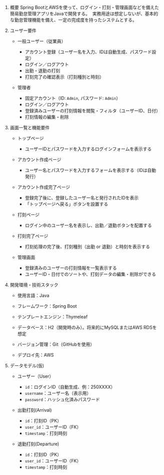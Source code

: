 1. 概要
Spring BootとAWSを使って、ログイン・打刻・管理画面などを備えた簡易勤怠管理アプリをJavaで開発する。  
実務用途は想定しないが、基本的な勤怠管理機能を備え、一定の完成度を持ったシステムとする。

2. ユーザー要件
    - 一般ユーザー（従業員）
        - アカウント登録（ユーザー名を入力、IDは自動生成、パスワード設定）
        - ログイン／ログアウト
        - 出勤・退勤の打刻
        - 打刻完了の確認表示（打刻種別と時刻）

    - 管理者
        - 固定アカウント（ID: `Admin`, パスワード: `Admin`）
        - ログイン／ログアウト
        - 登録済みユーザーの打刻情報を閲覧・フィルタ（ユーザーID、日付）
        - 打刻情報の編集・削除


3. 画面一覧と機能要件
    - トップページ
        - ユーザーIDとパスワードを入力するログインフォームを表示する

    - アカウント作成ページ
        - ユーザー名とパスワードを入力するフォームを表示する（IDは自動発行）

    - アカウント作成完了ページ
        - 登録完了後に、登録したユーザー名と発行されたIDを表示
        - 「トップページへ戻る」ボタンを設置する
    
    - 打刻ページ
        - ログイン中のユーザー名を表示し、出勤／退勤ボタンを配置する

    - 打刻完了ページ
        - 打刻処理の完了後、打刻種別（出勤 or 退勤）と時刻を表示する

    - 管理画面
        - 登録済みのユーザーの打刻情報を一覧表示する
        - ユーザーID・日付でのソートや、打刻データの編集・削除ができる


4. 開発環境・技術スタック
    - 使用言語：Java

    - フレームワーク：Spring Boot

    - テンプレートエンジン：Thymeleaf

    - データベース：H2（開発時のみ）。将来的にMySQLまたはAWS RDSを想定

    - バージョン管理：Git（GitHubを使用）

    - デプロイ先：AWS


5. データモデル(仮)
    - ユーザー（User）
        - `id`：ログインID（自動生成、例：250XXXX）
        - `username`：ユーザー名（表示用）
        - `password`：ハッシュ化済みパスワード

    - 出勤打刻(Arrival)
        - `id`：打刻ID（PK）
        - `user_id`：ユーザーID（FK）
        - `timestamp`：打刻時刻

    - 退勤打刻(Departure)
        - `id`：打刻ID（PK）
        - `user_id`：ユーザーID（FK）
        - `timestamp`：打刻時刻
